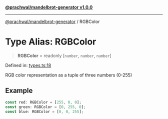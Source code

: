 [**@prachwal/mandelbrot-generator v1.0.0**](../README.md)

***

[@prachwal/mandelbrot-generator](../globals.md) / RGBColor

# Type Alias: RGBColor

> **RGBColor** = readonly \[`number`, `number`, `number`\]

Defined in: [types.ts:18](https://github.com/prachwal/mandelbrot-generator/blob/774585aef1c1cbc7e412618ceaebc4d9e4774868/src/types.ts#L18)

RGB color representation as a tuple of three numbers (0-255)

## Example

```typescript
const red: RGBColor = [255, 0, 0];
const green: RGBColor = [0, 255, 0];
const blue: RGBColor = [0, 0, 255];
```
